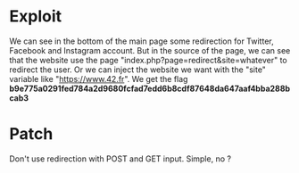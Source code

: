 # Exploit
We can see in the bottom of the main page some redirection for Twitter, Facebook and Instagram account. But in the source of the page, we can see that the website use the page "index.php?page=redirect&site=whatever" to redirect the user. Or we can inject the website we want with the "site" variable like "https://www.42.fr".
We get the flag **b9e775a0291fed784a2d9680fcfad7edd6b8cdf87648da647aaf4bba288bcab3**

# Patch
Don't use redirection with POST and GET input. Simple, no ?